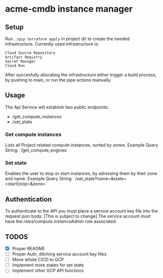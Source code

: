 # acme-cmdb instance manager

## Setup

Run `./gcp terraform apply` in project dir to create the needed infrastructure. Currently used infrastructure is:
```
Cloud Source Repository
Artifact Registry
Secret Manager
Cloud Run
```
After succesfully allocating the infrastructure either trigger a build process, by pushing to main, or run the pipe actions manually.

## Usage
The Api Service will establish two public endpoints:
+ /get_compute_instances
+ /set_state

### Get compute instances
Lists all Project related compute instances, sorted by zones. 
Example Query String: ´<cloud run uri>/get_compute_engines´

### Set state
Enables the user to stop or start instances, by adressing them by their zone and name.
Example Query String: ´<cloud run uri>/set_state?name=<instance name>&state=<start|stop>&zone=<compute-zone>´

## Authentication
To authenticate to the API you must place a service account key file into the request json body. [This is subject to change]
The service account must have the *roles/compute.instanceAdmin* role associated.

## TODOS
- [x] Proper README
- [ ] Proper Auth, ditching service account key files
- [ ] Move whole CICD to GCP
- [ ] Implement more states for set state
- [ ] Implement other GCP API functions
